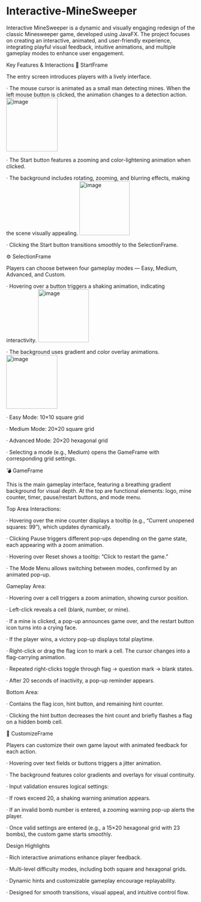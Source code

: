 # Interactive-MineSweeper
Interactive MineSweeper is a dynamic and visually engaging redesign of the classic Minesweeper game, developed using JavaFX. The project focuses on creating an interactive, animated, and user-friendly experience, integrating playful visual feedback, intuitive animations, and multiple gameplay modes to enhance user engagement.

Key Features & Interactions
🏁 StartFrame

The entry screen introduces players with a lively interface.

· The mouse cursor is animated as a small man detecting mines. When the left mouse button is clicked, the animation changes to a detection action.
<img width="137" height="143" alt="image" src="https://github.com/user-attachments/assets/801bb7b2-4573-44db-a607-8a886cfaa550" />

· The Start button features a zooming and color-lightening animation when clicked.

· The background includes rotating, zooming, and blurring effects, making the scene visually appealing.
<img width="134" height="144" alt="image" src="https://github.com/user-attachments/assets/421b2a2c-cee7-40e9-b3fe-a73ab2740bc2" />

· Clicking the Start button transitions smoothly to the SelectionFrame.

⚙️ SelectionFrame

Players can choose between four gameplay modes — Easy, Medium, Advanced, and Custom.

· Hovering over a button triggers a shaking animation, indicating interactivity.
<img width="135" height="141" alt="image" src="https://github.com/user-attachments/assets/26cec8aa-3c01-4a03-ba2b-0b94a0b8c6d1" />

· The background uses gradient and color overlay animations.
<img width="136" height="143" alt="image" src="https://github.com/user-attachments/assets/38a6c88f-5cd0-4e91-8e01-4fd91ba35458" />

· Easy Mode: 10×10 square grid

· Medium Mode: 20×20 square grid

· Advanced Mode: 20×20 hexagonal grid

· Selecting a mode (e.g., Medium) opens the GameFrame with corresponding grid settings.

💣 GameFrame

This is the main gameplay interface, featuring a breathing gradient background for visual depth.
At the top are functional elements: logo, mine counter, timer, pause/restart buttons, and mode menu.

Top Area Interactions:

· Hovering over the mine counter displays a tooltip (e.g., “Current unopened squares: 99”), which updates dynamically.

· Clicking Pause triggers different pop-ups depending on the game state, each appearing with a zoom animation.

· Hovering over Reset shows a tooltip: “Click to restart the game.”

· The Mode Menu allows switching between modes, confirmed by an animated pop-up.

Gameplay Area:

· Hovering over a cell triggers a zoom animation, showing cursor position.

· Left-click reveals a cell (blank, number, or mine).

   · If a mine is clicked, a pop-up announces game over, and the restart button icon turns into a crying face.

   · If the player wins, a victory pop-up displays total playtime.

· Right-click or drag the flag icon to mark a cell. The cursor changes into a flag-carrying animation.

· Repeated right-clicks toggle through flag → question mark → blank states.

· After 20 seconds of inactivity, a pop-up reminder appears.

Bottom Area:

· Contains the flag icon, hint button, and remaining hint counter.

· Clicking the hint button decreases the hint count and briefly flashes a flag on a hidden bomb cell.

🧩 CustomizeFrame

Players can customize their own game layout with animated feedback for each action.

· Hovering over text fields or buttons triggers a jitter animation.

· The background features color gradients and overlays for visual continuity.

· Input validation ensures logical settings:

   · If rows exceed 20, a shaking warning animation appears.

   · If an invalid bomb number is entered, a zooming warning pop-up alerts the player.

· Once valid settings are entered (e.g., a 15×20 hexagonal grid with 23 bombs), the custom game starts smoothly.

Design Highlights

· Rich interactive animations enhance player feedback.

· Multi-level difficulty modes, including both square and hexagonal grids.

· Dynamic hints and customizable gameplay encourage replayability.

· Designed for smooth transitions, visual appeal, and intuitive control flow.
